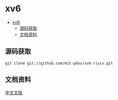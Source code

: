 # xv6

- [xv6](#xv6)
  - [源码获取](#源码获取)
  - [文档资料](#文档资料)

## 源码获取

```shell
git clone git://github.com/mit-pdos/xv6-riscv.git
```

## 文档资料

[中文文档](https://th0ar.gitbooks.io/xv6-chinese/content/index.html)
